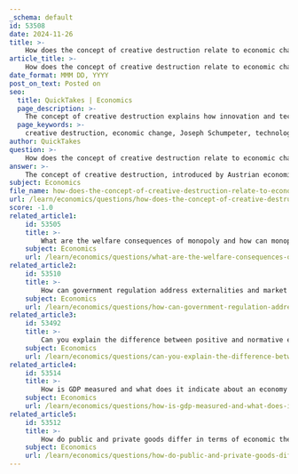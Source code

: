 ```yaml
---
_schema: default
id: 53508
date: 2024-11-26
title: >-
    How does the concept of creative destruction relate to economic change?
article_title: >-
    How does the concept of creative destruction relate to economic change?
date_format: MMM DD, YYYY
post_on_text: Posted on
seo:
  title: QuickTakes | Economics
  page_description: >-
    The concept of creative destruction explains how innovation and technological progress transform the economic structure, leading to the decline of old industries and the emergence of new ones, which is essential for economic growth.
  page_keywords: >-
    creative destruction, economic change, Joseph Schumpeter, technological progress, innovation, market economies, industrial mutation, resource reallocation, job flows, economic growth, adaptability, capitalism
author: QuickTakes
question: >-
    How does the concept of creative destruction relate to economic change?
answer: >-
    The concept of creative destruction, introduced by Austrian economist Joseph Schumpeter in the early 20th century, is fundamental to understanding economic change. It describes the process by which innovation and technological progress lead to the continual transformation of the economic structure, resulting in the destruction of old industries and the creation of new ones. This dynamic is essential for economic growth and is characterized by the "process of industrial mutation that incessantly revolutionizes the economic structure from within, incessantly destroying the old one, incessantly creating a new one."\n\nCreative destruction operates on the premise that long-standing economic arrangements and assumptions must be dismantled to free up resources and energy for innovation. This means that while the closure of companies and the loss of jobs may seem detrimental in the short term, they can ultimately contribute to the long-term well-being of the economy by allowing for the emergence of more efficient and productive industries.\n\nThe process of creative destruction is a major phenomenon at the core of economic growth in market economies. It is often observed through empirical proxies such as factor reallocation and job flows, which highlight the movement of labor and capital from declining sectors to emerging ones. For instance, the rise of smartphones has replaced traditional cell phones, exemplifying how new technologies can disrupt existing markets and create new opportunities.\n\nIn summary, creative destruction is a vital mechanism that drives economic change, fostering innovation and growth by continuously reshaping the economic landscape. It underscores the importance of adaptability in a capitalist economy, where change is the only constant.
subject: Economics
file_name: how-does-the-concept-of-creative-destruction-relate-to-economic-change.md
url: /learn/economics/questions/how-does-the-concept-of-creative-destruction-relate-to-economic-change
score: -1.0
related_article1:
    id: 53505
    title: >-
        What are the welfare consequences of monopoly and how can monopolies be regulated?
    subject: Economics
    url: /learn/economics/questions/what-are-the-welfare-consequences-of-monopoly-and-how-can-monopolies-be-regulated
related_article2:
    id: 53510
    title: >-
        How can government regulation address externalities and market failures?
    subject: Economics
    url: /learn/economics/questions/how-can-government-regulation-address-externalities-and-market-failures
related_article3:
    id: 53492
    title: >-
        Can you explain the difference between positive and normative economics?
    subject: Economics
    url: /learn/economics/questions/can-you-explain-the-difference-between-positive-and-normative-economics
related_article4:
    id: 53514
    title: >-
        How is GDP measured and what does it indicate about an economy's health?
    subject: Economics
    url: /learn/economics/questions/how-is-gdp-measured-and-what-does-it-indicate-about-an-economys-health
related_article5:
    id: 53512
    title: >-
        How do public and private goods differ in terms of economic theory?
    subject: Economics
    url: /learn/economics/questions/how-do-public-and-private-goods-differ-in-terms-of-economic-theory
---
```


&nbsp;